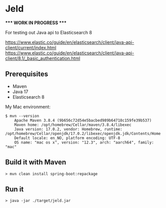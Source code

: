 # Jeld

__*** WORK IN PROGRESS ***__

For testing out Java api to Elasticsearch 8

https://www.elastic.co/guide/en/elasticsearch/client/java-api-client/current/index.html
https://www.elastic.co/guide/en/elasticsearch/client/java-api-client/8.1/_basic_authentication.html

## Prerequisites
- Maven
- Java 17
- Elasticsearch 8

My Mac environment:
```
$ mvn --version
    Apache Maven 3.8.4 (9b656c72d54e5bacbed989b64718c159fe39b537)
    Maven home: /opt/homebrew/Cellar/maven/3.8.4/libexec
    Java version: 17.0.2, vendor: Homebrew, runtime: /opt/homebrew/Cellar/openjdk/17.0.2/libexec/openjdk.jdk/Contents/Home
    Default locale: en_NO, platform encoding: UTF-8
    OS name: "mac os x", version: "12.3", arch: "aarch64", family: "mac"
```

## Build it with Maven
```
> mvn clean install spring-boot:repackage
```

## Run it
```
> java -jar ./target/jeld.jar
```

